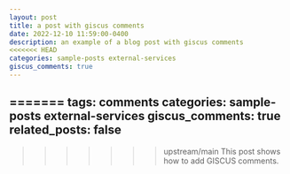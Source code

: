 ```yaml
---
layout: post
title: a post with giscus comments
date: 2022-12-10 11:59:00-0400
description: an example of a blog post with giscus comments
<<<<<<< HEAD
categories: sample-posts external-services
giscus_comments: true
---
```

=======
tags: comments
categories: sample-posts external-services
giscus_comments: true
related_posts: false
---

>>>>>>> upstream/main
This post shows how to add GISCUS comments.
